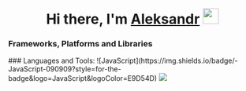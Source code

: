 <h1 align="center">Hi there, I'm <a href="https://github.com/KuLIK1989" target="_blank">Aleksandr</a> 
<img src="https://github.com/blackcater/blackcater/raw/main/images/Hi.gif" height="32"/></h1>
<!-- <h3 align="center">Computer science student, IT news writer from Russia 🇷🇺</h3> -->
<h3>
Frameworks, Platforms and Libraries
</h3>
### Languages and Tools:
![JavaScript](https://img.shields.io/badge/-JavaScript-090909?style=for-the-badge&logo=JavaScript&logoColor=E9D54D)
<!-- https://img.shields.io/badge/JWT-black?style=for-the-badge&logo=JSON%20web%20tokens
https://img.shields.io/badge/NPM-%23CB3837.svg?style=for-the-badge&logo=npm&logoColor=white
https://img.shields.io/badge/node.js-6DA55F?style=for-the-badge&logo=node.js&logoColor=white
https://img.shields.io/badge/react-%2320232a.svg?style=for-the-badge&logo=react&logoColor=%2361DAFB -->
<img src="https://img.shields.io/badge/-JavaScript-090909?style=for-the-badge&logo=JavaScript&logoColor=E9D54D"/>